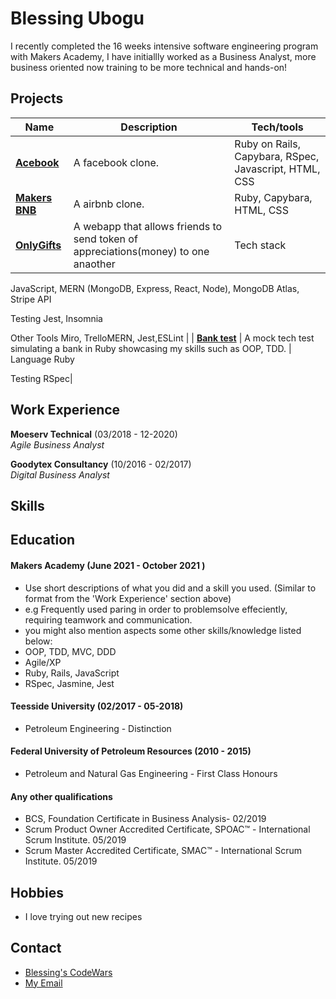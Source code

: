 # Blessing Ubogu

I recently completed the 16 weeks intensive software engineering program with Makers Academy, I have initiallly worked as a Business Analyst, more business oriented now training to be more technical and hands-on!
## Projects

| Name                         | Description       | Tech/tools        |
| ---------------------------- | ----------------- | ----------------- |
| **[Acebook](https://github.com/BlessingUb/acebook-rails-template-simple)**                  | A facebook clone. | Ruby on Rails, Capybara, RSpec, Javascript, HTML, CSS |
| **[Makers BNB](https://github.com/BlessingUb/Makers_Air_bnb)**               | A airbnb clone. | Ruby, Capybara, HTML, CSS              |
| **[OnlyGifts](https://github.com/BlessingUb/work-social)**                  | A webapp  that allows friends to send token of appreciations(money) to one anaother  | Tech stack
JavaScript, MERN (MongoDB, Express, React, Node), MongoDB Atlas, Stripe API

Testing
Jest, Insomnia

Other Tools
Miro, TrelloMERN, Jest,ESLint |
| **[Bank test](https://github.com/BlessingUb/bank-tech-test)**                  | A mock tech test simulating a bank in Ruby showcasing my skills such as OOP, TDD.  | Language
Ruby

Testing
RSpec|

## Work Experience

**Moeserv Technical** (03/2018 - 12-2020)  
_Agile Business Analyst_


**Goodytex Consultancy** (10/2016 - 02/2017)  
_Digital Business Analyst_


## Skills


## Education

#### Makers Academy (June 2021 - October 2021 )
- Use short descriptions of what you did and a skill you used. (Similar to format from the 'Work Experience' section above)
- e.g Frequently used paring in order to problemsolve effeciently, requiring teamwork and communication.
- you might also mention aspects some other skills/knowledge listed below: 
- OOP, TDD, MVC, DDD
- Agile/XP
- Ruby, Rails, JavaScript
- RSpec, Jasmine, Jest

#### Teesside University (02/2017 - 05-2018)

- Petroleum Engineering - Distinction

#### Federal University of Petroleum Resources (2010 - 2015)

 - Petroleum and Natural Gas Engineering - First Class Honours

#### Any other qualifications

- BCS, Foundation Certificate in Business Analysis- 02/2019
- Scrum Product Owner Accredited Certificate, SPOAC™ - International Scrum Institute. 05/2019
- Scrum Master Accredited Certificate, SMAC™ - International Scrum Institute. 05/2019


## Hobbies

- I love trying out new recipes


## Contact

- [Blessing's CodeWars](https://www.codewars.com/users/BlessingUb)
- [My Email](ubogublessing@yahoo.com) 
